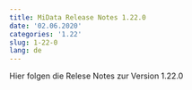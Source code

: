 ```yaml
---
title: MiData Release Notes 1.22.0
date: '02.06.2020'
categories: '1.22'
slug: 1-22-0
lang: de
---
```


Hier folgen die Relese Notes zur Version 1.22.0
